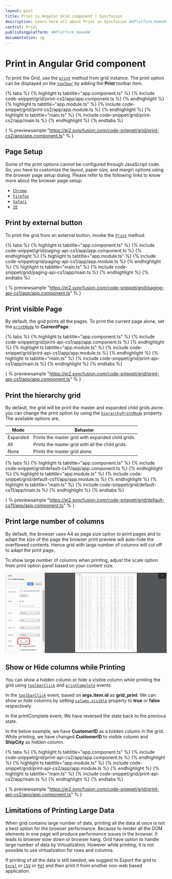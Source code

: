 ```yaml
---
layout: post
title: Print in Angular Grid component | Syncfusion
description: Learn here all about Print in Syncfusion ##Platform_Name## Grid component of Syncfusion Essential JS 2 and more.
control: Print 
publishingplatform: ##Platform_Name##
documentation: ug
---
```


# Print in Angular Grid component

To print the Grid, use the [`print`](../api/grid/#print) method from grid instance. The print option can be displayed on the
[`toolbar`](../api/grid/#toolbar) by adding the **Print** toolbar item.

{% tabs %}
{% highlight ts tabtitle="app.component.ts" %}
{% include code-snippet/grid/print-cs2/app/app.component.ts %}
{% endhighlight %}
{% highlight ts tabtitle="app.module.ts" %}
{% include code-snippet/grid/print-cs2/app/app.module.ts %}
{% endhighlight %}
{% highlight ts tabtitle="main.ts" %}
{% include code-snippet/grid/print-cs2/app/main.ts %}
{% endhighlight %}
{% endtabs %}
  
{ % previewsample "https://ej2.syncfusion.com/code-snippet/grid/print-cs2/app/app.component.ts" % }

## Page Setup

Some of the print options cannot be configured through JavaScript code. So, you have to customize the layout, paper size,
and margin options using the browser page setup dialog. Please refer to the following links to know more about the browser page setup:

* [`Chrome`](https://support.google.com/chrome/answer/1069693?hl=en&visit_id=1-636335333734668335-3165046395&rd=1)
* [`Firefox`](https://support.mozilla.org/en-US/kb/how-print-web-pages-firefox)
* [`Safari`](http://www.mintprintables.com/print-tips/adjust-margins-osx/)
* [`IE`](http://www.helpteaching.com/help/print/index.htm)

## Print by external button

To print the grid from an external button, invoke the [`Print`](../api/grid/#print) method.

{% tabs %}
{% highlight ts tabtitle="app.component.ts" %}
{% include code-snippet/grid/paging-api-cs1/app/app.component.ts %}
{% endhighlight %}
{% highlight ts tabtitle="app.module.ts" %}
{% include code-snippet/grid/paging-api-cs1/app/app.module.ts %}
{% endhighlight %}
{% highlight ts tabtitle="main.ts" %}
{% include code-snippet/grid/paging-api-cs1/app/main.ts %}
{% endhighlight %}
{% endtabs %}
  
{ % previewsample "https://ej2.syncfusion.com/code-snippet/grid/paging-api-cs1/app/app.component.ts" % }

## Print visible Page

By default, the grid prints all the pages. To print the current page alone, set the [`printMode`](../api/grid/#printmode) to **CurrentPage**.

{% tabs %}
{% highlight ts tabtitle="app.component.ts" %}
{% include code-snippet/grid/print-api-cs1/app/app.component.ts %}
{% endhighlight %}
{% highlight ts tabtitle="app.module.ts" %}
{% include code-snippet/grid/print-api-cs1/app/app.module.ts %}
{% endhighlight %}
{% highlight ts tabtitle="main.ts" %}
{% include code-snippet/grid/print-api-cs1/app/main.ts %}
{% endhighlight %}
{% endtabs %}
  
{ % previewsample "https://ej2.syncfusion.com/code-snippet/grid/print-api-cs1/app/app.component.ts" % }

## Print the hierarchy grid

By default, the grid will be print the master and expanded child grids alone. you can change the print option by using the [`hierarchyPrintMode`](../api/grid/#hierarchyprintmode) property. The available options are,

| Mode     | Behavior    |
|----------|-------------|
| Expanded | Prints the master grid with expanded child grids. |
| All      | Prints the master grid with all the child grids. |
| None     | Prints the master grid alone. |

{% tabs %}
{% highlight ts tabtitle="app.component.ts" %}
{% include code-snippet/grid/default-cs11/app/app.component.ts %}
{% endhighlight %}
{% highlight ts tabtitle="app.module.ts" %}
{% include code-snippet/grid/default-cs11/app/app.module.ts %}
{% endhighlight %}
{% highlight ts tabtitle="main.ts" %}
{% include code-snippet/grid/default-cs11/app/main.ts %}
{% endhighlight %}
{% endtabs %}
  
{ % previewsample "https://ej2.syncfusion.com/code-snippet/grid/default-cs11/app/app.component.ts" % }

## Print large number of columns

By default, the browser uses A4 as page size option to print pages and to adapt the size of the page the browser print preview will auto-hide the overflowed contents. Hence grid with large number of columns will cut off to adapt the print page.

To show large number of columns when printing, adjust the scale option from print option panel based on your content size.

![Scale Option Setting](./images/print-preview.png)

## Show or Hide columns while Printing

You can show a hidden column or hide a visible column while printing the grid using [`toolbarClick`](./api/grid#toolbarclick) and [`printComplete`](./api/grid#printcomplete) events.

In the [`toolbarClick`](./api/grid#toolbarclick) event, based on **args.item.id** as **grid_print**. We can show or hide columns by setting [`column.visible`](../api/grid/column/#visible) property to **true** or **false** respectively.

In the printComplete event, We have reversed the state back to the previous state.

In the below example, we have **CustomerID** as a hidden column in the grid. While printing, we have changed **CustomerID** to visible column and **ShipCity** as hidden column.

{% tabs %}
{% highlight ts tabtitle="app.component.ts" %}
{% include code-snippet/grid/print-api-cs2/app/app.component.ts %}
{% endhighlight %}
{% highlight ts tabtitle="app.module.ts" %}
{% include code-snippet/grid/print-api-cs2/app/app.module.ts %}
{% endhighlight %}
{% highlight ts tabtitle="main.ts" %}
{% include code-snippet/grid/print-api-cs2/app/main.ts %}
{% endhighlight %}
{% endtabs %}
  
{ % previewsample "https://ej2.syncfusion.com/code-snippet/grid/print-api-cs2/app/app.component.ts" % }

## Limitations of Printing Large Data

When grid contains large number of data, printing all the data at once is not a best option for the browser performance. Because to render all the DOM elements in one page will produce performance issues in the browser. It leads to browser slow down or browser hang. Grid have option to handle large number of data by Virtualization. However while printing, it is not possible to use virtualization for rows and columns.

If printing of all the data is still needed, we suggest to Export the grid to [`Excel`](https://ej2.syncfusion.com/angular/documentation/grid/excel-exporting/) or [`CSV`](https://ej2.syncfusion.com/angular/documentation/grid/excel-exporting/) or [`Pdf`](https://ej2.syncfusion.com/angular/documentation/grid/pdf-export/) and then print it from another non-web based application.
